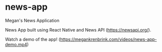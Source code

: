 # news-app
Megan's News Application

News App built using React Native and News API (https://newsapi.org/).


Watch a demo of the app! (https://megankrenbrink.com/videos/news-app-demo.mp4)
